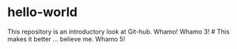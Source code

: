 # hello-world
This repository is an introductory look at Git-hub.
Whamo!
Whamo 3! # This makes it better ... believe me.
Whamo 5!

